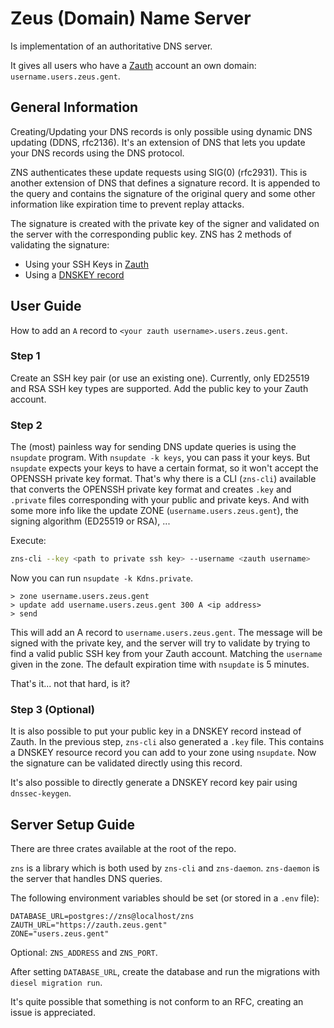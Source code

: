 # Zeus (Domain) Name Server

Is implementation of an authoritative DNS server.

It gives all users who have a [Zauth](https://zauth.zeus.gent) account an own domain: `username.users.zeus.gent`.

## General Information

Creating/Updating your DNS records is only possible using dynamic DNS updating (DDNS, rfc2136). 
It's an extension of DNS that lets you update your DNS records using the DNS protocol.

ZNS authenticates these update requests using SIG(0) (rfc2931). 
This is another extension of DNS that defines a signature record. It is appended to the query and contains the signature of the original query and 
some other information like expiration time to prevent replay attacks.

The signature is created with the private key of the signer and validated on the server with the corresponding public key.
ZNS has 2 methods of validating the signature:
- Using your SSH Keys in [Zauth](https://zauth.zeus.gent) 
- Using a [DNSKEY record](https://datatracker.ietf.org/doc/html/rfc4034#section-2)


## User Guide

How to add an `A` record to `<your zauth username>.users.zeus.gent`.

### Step 1

Create an SSH key pair (or use an existing one). Currently, only ED25519 and RSA SSH key types are supported.
Add the public key to your Zauth account.

### Step 2

The (most) painless way for sending DNS update queries is using the `nsupdate` program.
With `nsupdate -k keys`, you can pass it your keys. But `nsupdate` expects your keys to have a certain format, so it won't accept the OPENSSH private key format.
That's why there is a CLI (`zns-cli`) available that converts the OPENSSH private key format and creates `.key` and `.private` files corresponding with your public and private keys.
And with some more info like the update ZONE (`username.users.zeus.gent`), the signing algorithm (ED25519 or RSA), ...

Execute:

```sh
zns-cli --key <path to private ssh key> --username <zauth username>
```

Now you can run `nsupdate -k Kdns.private`.

```
> zone username.users.zeus.gent
> update add username.users.zeus.gent 300 A <ip address>
> send
```

This will add an A record to `username.users.zeus.gent`. 
The message will be signed with the private key, and the server will try to validate by trying to find a valid public SSH key from your Zauth account. Matching the `username` given in the zone.
The default expiration time with `nsupdate` is 5 minutes.

That's it... not that hard, is it?

### Step 3 (Optional)

It is also possible to put your public key in a DNSKEY record instead of Zauth. In the previous step, `zns-cli` also generated a `.key` file. 
This contains a DNSKEY resource record you can add to your zone using `nsupdate`. Now the signature can be validated directly using this record.

It's also possible to directly generate a DNSKEY record key pair using `dnssec-keygen`.

## Server Setup Guide

There are three crates available at the root of the repo.

`zns` is a library which is both used by `zns-cli` and `zns-daemon`.
`zns-daemon` is the server that handles DNS queries.

The following environment variables should be set (or stored in a `.env` file):
```
DATABASE_URL=postgres://zns@localhost/zns
ZAUTH_URL="https://zauth.zeus.gent"
ZONE="users.zeus.gent"
```

Optional: `ZNS_ADDRESS` and `ZNS_PORT`.

After setting `DATABASE_URL`, create the database and run the migrations with `diesel migration run`.

It's quite possible that something is not conform to an RFC, creating an issue is appreciated.
